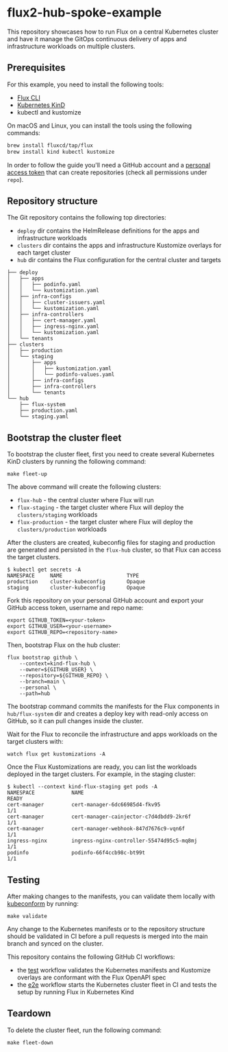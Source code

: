 # flux2-hub-spoke-example

This repository showcases how to run Flux on a central Kubernetes cluster
and have it manage the GitOps continuous delivery of apps and infrastructure
workloads on multiple clusters.

## Prerequisites

For this example, you need to install the following tools:

- [Flux CLI](https://fluxcd.io/flux/installation/#install-the-flux-cli)
- [Kubernetes KinD](https://kind.sigs.k8s.io/docs/user/quick-start/#installation)
- kubectl and kustomize

On macOS and Linux, you can install the tools using the following commands:

```bash
brew install fluxcd/tap/flux
brew install kind kubectl kustomize
```

In order to follow the guide you'll need a GitHub account and a
[personal access token](https://help.github.com/en/github/authenticating-to-github/creating-a-personal-access-token-for-the-command-line)
that can create repositories (check all permissions under `repo`).

## Repository structure

The Git repository contains the following top directories:

- `deploy` dir contains the HelmRelease definitions for the apps and infrastructure workloads
- `clusters` dir contains the apps and infrastructure Kustomize overlays for each target cluster
- `hub` dir contains the Flux configuration for the central cluster and targets

```shell
├── deploy
│   ├── apps
│   │   ├── podinfo.yaml
│   │   └── kustomization.yaml
│   ├── infra-configs
│   │   ├── cluster-issuers.yaml
│   │   └── kustomization.yaml
│   ├── infra-controllers
│   │   ├── cert-manager.yaml
│   │   ├── ingress-nginx.yaml
│   │   └── kustomization.yaml
│   └── tenants
├── clusters
│   ├── production
│   └── staging
│       ├── apps
│       │   ├── kustomization.yaml
│       │   └── podinfo-values.yaml
│       ├── infra-configs
│       ├── infra-controllers
│       └── tenants
└── hub
    ├── flux-system
    ├── production.yaml
    └── staging.yaml
```

## Bootstrap the cluster fleet

To bootstrap the cluster fleet, first you need to create several Kubernetes KinD
clusters by running the following command:

```shell
make fleet-up
```

The above command will create the following clusters:

- `flux-hub` - the central cluster where Flux will run
- `flux-staging` - the target cluster where Flux will deploy the `clusters/staging` workloads
- `flux-production` - the target cluster where Flux will deploy the `clusters/production` workloads

After the clusters are created, kubeconfig files for staging and production are generated and persisted
in the `flux-hub` cluster, so that Flux can access the target clusters.

```console
$ kubectl get secrets -A
NAMESPACE     NAME                     TYPE
production    cluster-kubeconfig       Opaque
staging       cluster-kubeconfig       Opaque
```

Fork this repository on your personal GitHub account and
export your GitHub access token, username and repo name:

```shell
export GITHUB_TOKEN=<your-token>
export GITHUB_USER=<your-username>
export GITHUB_REPO=<repository-name>
```

Then, bootstrap Flux on the hub cluster:

```shell
flux bootstrap github \
    --context=kind-flux-hub \
    --owner=${GITHUB_USER} \
    --repository=${GITHUB_REPO} \
    --branch=main \
    --personal \
    --path=hub
```

The bootstrap command commits the manifests for the Flux components in `hub/flux-system` dir
and creates a deploy key with read-only access on GitHub, so it can pull changes inside the cluster.

Wait for the Flux to reconcile the infrastructure and apps workloads on the target clusters with:

```shell
watch flux get kustomizations -A
```

Once the Flux Kustomizations are ready, you can list the workloads deployed in the target clusters.
For example, in the staging cluster:

```console
$ kubectl --context kind-flux-staging get pods -A
NAMESPACE            NAME                                                 READY
cert-manager         cert-manager-6dc66985d4-fkv95                        1/1
cert-manager         cert-manager-cainjector-c7d4dbdd9-2kr6f              1/1
cert-manager         cert-manager-webhook-847d7676c9-vqn6f                1/1
ingress-nginx        ingress-nginx-controller-55474d95c5-mq8mj            1/1
podinfo              podinfo-66f4ccb98c-bt99t                             1/1
```

## Testing

After making changes to the manifests, you can validate them locally with [kubeconform](https://github.com/yannh/kubeconform) by running:

```shell
make validate
```

Any change to the Kubernetes manifests or to the repository structure should be validated in CI before
a pull requests is merged into the main branch and synced on the cluster.

This repository contains the following GitHub CI workflows:

* the [test](./.github/workflows/test.yaml) workflow validates the Kubernetes manifests and Kustomize overlays are conformant with the Flux OpenAPI spec 
* the [e2e](./.github/workflows/e2e.yaml) workflow starts the Kubernetes cluster fleet in CI and tests the setup by running Flux in Kubernetes Kind

## Teardown

To delete the cluster fleet, run the following command:

```shell
make fleet-down
```
